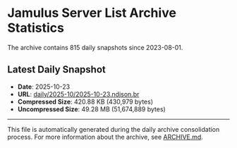 # Jamulus Server List Archive Statistics

The archive contains 815 daily snapshots since 2023-08-01.

## Latest Daily Snapshot

- **Date**: 2025-10-23
- **URL**: [daily/2025-10/2025-10-23.ndjson.br](https://jamulus-archive.ap-south-1.linodeobjects.com/main/daily/2025-10/2025-10-23.ndjson.br)
- **Compressed Size**: 420.88 KB (430,979 bytes)
- **Uncompressed Size**: 49.28 MB (51,674,889 bytes)

---

This file is automatically generated during the daily archive consolidation process.
For more information about the archive, see [ARCHIVE.md](ARCHIVE.md).
